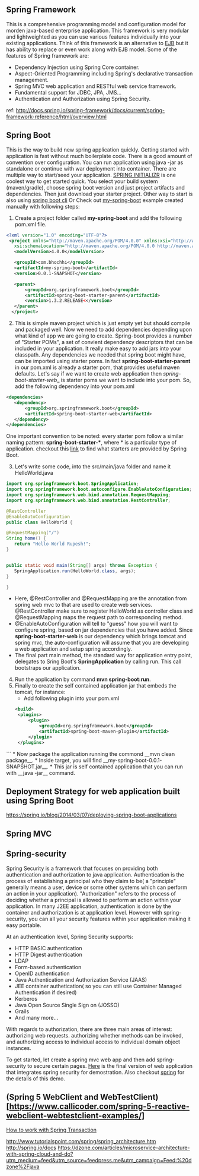 Spring Framework
---
This is a comprehensive programming model and configuration model for morden java-based enterprise application. This framework is very modular and lightweighted as you can use various features individually into your existing applications. Think of this framework is an alternative to [EJB]() but it has ability to replace or even work along with EJB model.  Some of the features of Spring framework are:

* Dependency Injection using Spring Core container.
* Aspect-Oriented Programming including Spring's declarative transaction management.
* Spring MVC web application and RESTful web service framework. 
* Fundamental support for JDBC, JPA, JMS...
* Authentication and Authorization using Spring Security. 

ref: http://docs.spring.io/spring-framework/docs/current/spring-framework-reference/html/overview.html

Spring Boot
---

This is the way to build new spring application quickly. Getting started with application is fast without much boilerplate code. There is a good amount of convention over configuration. You can run application using java -jar as standalone or continue with war deployment into container. There are multiple way to start/seed your application. [SPRING INITIALIZR](https://start.spring.io/) is one coolest way to get started quick. You select your build system (maven/gradle), choose spring boot version and just project artifacts and dependencies. Then just download your starter project. Other way to start is also using [spring boot cli](http://docs.spring.io/spring-boot/docs/current/reference/htmlsingle/#getting-started-installing-the-cli) Or Check out [my-spring-boot](https://github.com/bhochhi/spring-guide/tree/master/examples/my-spring-boot) example created manually with following steps:

1. Create a project folder called **my-spring-boot** and add the following pom.xml file.
 ```xml
 <?xml version="1.0" encoding="UTF-8"?>
  <project xmlns="http://maven.apache.org/POM/4.0.0" xmlns:xsi="http://www.w3.org/2001/XMLSchema-instance"
    xsi:schemaLocation="http://maven.apache.org/POM/4.0.0 http://maven.apache.org/xsd/maven-4.0.0.xsd">
    <modelVersion>4.0.0</modelVersion>

    <groupId>com.bhochhi</groupId>
    <artifactId>my-spring-boot</artifactId>
    <version>0.0.1-SNAPSHOT</version>

    <parent>
        <groupId>org.springframework.boot</groupId>
        <artifactId>spring-boot-starter-parent</artifactId>
        <version>1.3.2.RELEASE<</version>
    </parent>
   </project>
 ```

2. This is simple maven project which is just empty yet but should compile and packaged well. Now we need to add dependencies depending upon what kind of app we are going to create. Spring-boot provides a number of "Starter POMs", a set of convient dependency descriptors that can be included in your application. It really make easy to add jars into your classpath. Any dependencies we needed that spring boot might have, can be imported using starter poms. In fact __spring-boot-starter-parent__ in our pom.xml is already a starter pom, that provides useful maven defaults. Let's say if we want to create web application then _spring-boot-starter-web__ is starter poms we want to include into your pom. So, add the following dependency into your pom.xml
 ```xml
<dependencies>
    <dependency>
        <groupId>org.springframework.boot</groupId>
        <artifactId>spring-boot-starter-web</artifactId>
    </dependency>
</dependencies>
 ```
  One important convention to be noted: every starter pom follow a similar naming pattern: __spring-boot-starter-*__, where * is a particular type of application. checkout this [link](http://docs.spring.io/spring-boot/docs/current/reference/htmlsingle/#using-boot-starter-poms) to find what starters are provided by Spring Boot.

3. Let's write some code, into the src/main/java folder and name it HelloWorld.java
 ```java
import org.springframework.boot.SpringApplication;
import org.springframework.boot.autoconfigure.EnableAutoConfiguration;
import org.springframework.web.bind.annotation.RequestMapping;
import org.springframework.web.bind.annotation.RestController;

@RestController
@EnableAutoConfiguration
public class HelloWorld {

@RequestMapping("/")
String home() {
    return "Hello World Rupesh!";
}


public static void main(String[] args) throws Exception {
    SpringApplication.run(HelloWorld.class, args);
}

}
 ```
 * Here, @RestController and @RequestMapping are the annotation from spring web mvc to that are used to create web services. @RestController make sure to register HelloWorld as controller class and @RequestMapping maps the request path to corresponding method.
 * @EnableAutoConfiguration will tell to "guess" how you will want to configure spring, based on jar dependencies that you have added. Since __spring-boot-starter-web__ is our dependency which brings tomcat and spring mvc, the auto-configuration will assume that you are developing a web application and setup spring accordingly.
 * The final part main method, the standard way for application entry point, delegates to Sring Boot's __SpringApplication__ by calling run. This call bootstraps our application. 

4. Run the application by command __mvn spring-boot:run__. 
5. Finally to create the self contained application jar that embeds the tomcat, for instance:
   * Add following plugin into your pom.xml
   ```xml
   <build>
    <plugins>
        <plugin>
            <groupId>org.springframework.boot</groupId>
            <artifactId>spring-boot-maven-plugin</artifactId>
        </plugin>
    </plugins>
</build>
   ```
   * Now package the application running the commond __mvn clean package__.
   * Inside target, you will find __my-spring-boot-0.0.1-SNAPSHOT.jar__. 
   * This jar is self contained application that you can run with __java -jar__ command. 
   



Deployment Strategy for web application built using Spring Boot
---
https://spring.io/blog/2014/03/07/deploying-spring-boot-applications

Spring MVC
---



Spring-security
----
Spring Security is a framework that focuses on providing both authentication and authorization to java application. Authentication is the process of establishing a principal who they claim to be( a "principle" generally means a user, device or some other systems which can perform an action in your application). "Authorization" refers to the process of deciding whether a principal is allowed to perform an action within your application. In many J2EE application, authentication is done by the container and authorization is at application level. However with spring-security, you can all your security features within your application making it easy portable.

At an authentication level, Spring Security supports:
* HTTP BASIC authentication
* HTTP Digest authentication
* LDAP
* Form-based authentication
* OpenID authentication 
* Java Authentication and Authorization Service (JAAS)
* JEE container authetication( so you can still use Container Managed Authentication if desired)
* Kerberos
* Java Open Source Single Sign on (JOSSO)
* Grails
* And many more...

With regards to authorization, there are three main areas of interest: authorizing web requests. authorizing whether methods can be invoked, and authorizing access to individual access to individual domain object instances. 

To get started, let create a spring mvc web app and then add spring-security to secure certain pages. [Here](https://github.com/bhochhi/spring-guide/tree/master/examples/spring-security) is the final version of web application that integrates spring security for demostration. Also checkout [spring](http://spring.io/guides/gs/securing-web/) for the details of this demo. 

(Spring 5 WebClient and WebTestClient)[https://www.callicoder.com/spring-5-reactive-webclient-webtestclient-examples/] 
--


[How to work with Spring Transaction]()

http://www.tutorialspoint.com/spring/spring_architecture.htm
http://spring.io/docs
https://dzone.com/articles/microservice-architecture-with-spring-cloud-and-do?utm_medium=feed&utm_source=feedpress.me&utm_campaign=Feed:%20dzone%2Fjava 
